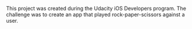 This project was created during the Udacity iOS Developers program. 
The challenge was to create an app that played rock-paper-scissors against a user.
